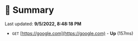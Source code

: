 # 📖 Summary
Last updated: **9/5/2022, 8:48:18 PM**

- `GET` [https://google.com](https://google.com) - **Up** (157ms)
